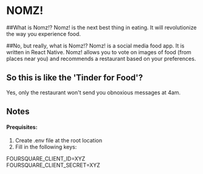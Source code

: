 # NOMZ!

##What is Nomz!?
Nomz! is the next best thing in eating. It will revolutionize the way you experience food.

##No, but really, what is Nomz!?
Nomz! is a social media food app. It is written in React Native. Nomz! allows you to vote on images of food (from places near you) and recommends a restaurant based on your preferences.

## So this is like the 'Tinder for Food'?
Yes, only the restaurant won't send you obnoxious messages at 4am.

## Notes
#### Prequisites:  
1. Create .env file at the root location   
2. Fill in the following keys:  

FOURSQUARE_CLIENT_ID=XYZ  
FOURSQUARE_CLIENT_SECRET=XYZ  
